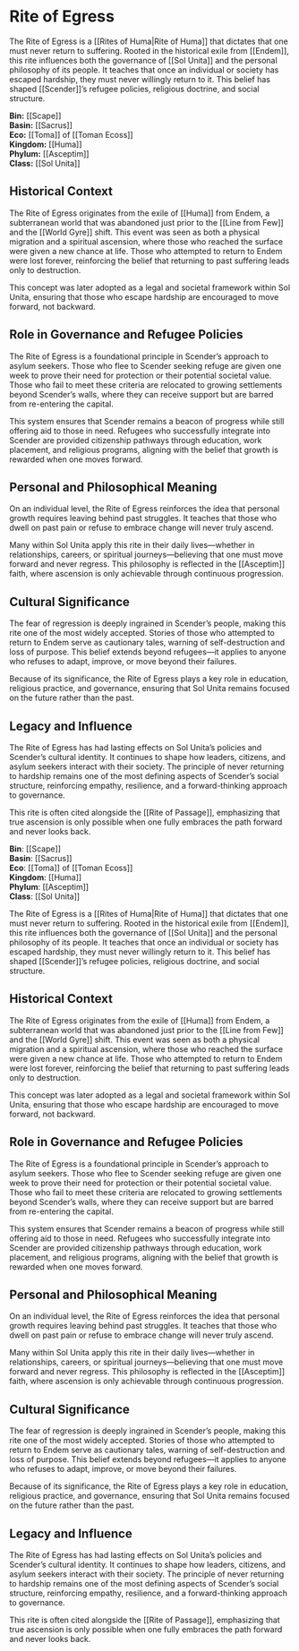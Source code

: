 <!-- wiki-header-section:start -->
# Rite of Egress

The Rite of Egress is a [[Rites of Huma|Rite of Huma]] that dictates that one must never return to suffering. Rooted in the historical exile from [[Endem]], this rite influences both the governance of [[Sol Unita]] and the personal philosophy of its people. It teaches that once an individual or society has escaped hardship, they must never willingly return to it. This belief has shaped [[Scender]]’s refugee policies, religious doctrine, and social structure.

<!-- wiki-header-section:end -->

**Bin:** [[Scape]]  
**Basin:** [[Sacrus]]  
**Eco:** [[Toma]] of [[Toman Ecoss]]  
**Kingdom:** [[Huma]]  
**Phylum:** [[Asceptim]]  
**Class:** [[Sol Unita]]

## Historical Context

The Rite of Egress originates from the exile of [[Huma]] from Endem, a subterranean world that was abandoned just prior to the [[Line from Few]] and the [[World Gyre]] shift. This event was seen as both a physical migration and a spiritual ascension, where those who reached the surface were given a new chance at life. Those who attempted to return to Endem were lost forever, reinforcing the belief that returning to past suffering leads only to destruction.

This concept was later adopted as a legal and societal framework within Sol Unita, ensuring that those who escape hardship are encouraged to move forward, not backward.

## Role in Governance and Refugee Policies

The Rite of Egress is a foundational principle in Scender’s approach to asylum seekers. Those who flee to Scender seeking refuge are given one week to prove their need for protection or their potential societal value. Those who fail to meet these criteria are relocated to growing settlements beyond Scender’s walls, where they can receive support but are barred from re-entering the capital.

This system ensures that Scender remains a beacon of progress while still offering aid to those in need. Refugees who successfully integrate into Scender are provided citizenship pathways through education, work placement, and religious programs, aligning with the belief that growth is rewarded when one moves forward.

## Personal and Philosophical Meaning

On an individual level, the Rite of Egress reinforces the idea that personal growth requires leaving behind past struggles. It teaches that those who dwell on past pain or refuse to embrace change will never truly ascend.

Many within Sol Unita apply this rite in their daily lives—whether in relationships, careers, or spiritual journeys—believing that one must move forward and never regress. This philosophy is reflected in the [[Asceptim]] faith, where ascension is only achievable through continuous progression.

## Cultural Significance

The fear of regression is deeply ingrained in Scender’s people, making this rite one of the most widely accepted. Stories of those who attempted to return to Endem serve as cautionary tales, warning of self-destruction and loss of purpose. This belief extends beyond refugees—it applies to anyone who refuses to adapt, improve, or move beyond their failures.

Because of its significance, the Rite of Egress plays a key role in education, religious practice, and governance, ensuring that Sol Unita remains focused on the future rather than the past.

## Legacy and Influence

The Rite of Egress has had lasting effects on Sol Unita’s policies and Scender’s cultural identity. It continues to shape how leaders, citizens, and asylum seekers interact with their society. The principle of never returning to hardship remains one of the most defining aspects of Scender’s social structure, reinforcing empathy, resilience, and a forward-thinking approach to governance.

This rite is often cited alongside the [[Rite of Passage]], emphasizing that true ascension is only possible when one fully embraces the path forward and never looks back.

<!-- not-for-live-publishing:start -->
<!-- obsidian-pull:start -->
**Bin**: [[Scape]]  
**Basin**: [[Sacrus]]  
**Eco**: [[Toma]] of [[Toman Ecoss]]  
**Kingdom**: [[Huma]]  
**Phylum**: [[Asceptim]]  
**Class**: [[Sol Unita]]

The Rite of Egress is a [[Rites of Huma|Rite of Huma]] that dictates that one must never return to suffering. Rooted in the historical exile from [[Endem]], this rite influences both the governance of [[Sol Unita]] and the personal philosophy of its people. It teaches that once an individual or society has escaped hardship, they must never willingly return to it. This belief has shaped [[Scender]]’s refugee policies, religious doctrine, and social structure.

## Historical Context

The Rite of Egress originates from the exile of [[Huma]] from Endem, a subterranean world that was abandoned just prior to the [[Line from Few]] and the [[World Gyre]] shift. This event was seen as both a physical migration and a spiritual ascension, where those who reached the surface were given a new chance at life. Those who attempted to return to Endem were lost forever, reinforcing the belief that returning to past suffering leads only to destruction.

This concept was later adopted as a legal and societal framework within Sol Unita, ensuring that those who escape hardship are encouraged to move forward, not backward.

## Role in Governance and Refugee Policies

The Rite of Egress is a foundational principle in Scender’s approach to asylum seekers. Those who flee to Scender seeking refuge are given one week to prove their need for protection or their potential societal value. Those who fail to meet these criteria are relocated to growing settlements beyond Scender’s walls, where they can receive support but are barred from re-entering the capital.

This system ensures that Scender remains a beacon of progress while still offering aid to those in need. Refugees who successfully integrate into Scender are provided citizenship pathways through education, work placement, and religious programs, aligning with the belief that growth is rewarded when one moves forward.

## Personal and Philosophical Meaning

On an individual level, the Rite of Egress reinforces the idea that personal growth requires leaving behind past struggles. It teaches that those who dwell on past pain or refuse to embrace change will never truly ascend.

Many within Sol Unita apply this rite in their daily lives—whether in relationships, careers, or spiritual journeys—believing that one must move forward and never regress. This philosophy is reflected in the [[Asceptim]] faith, where ascension is only achievable through continuous progression.

## Cultural Significance

The fear of regression is deeply ingrained in Scender’s people, making this rite one of the most widely accepted. Stories of those who attempted to return to Endem serve as cautionary tales, warning of self-destruction and loss of purpose. This belief extends beyond refugees—it applies to anyone who refuses to adapt, improve, or move beyond their failures.

Because of its significance, the Rite of Egress plays a key role in education, religious practice, and governance, ensuring that Sol Unita remains focused on the future rather than the past.

## Legacy and Influence

The Rite of Egress has had lasting effects on Sol Unita’s policies and Scender’s cultural identity. It continues to shape how leaders, citizens, and asylum seekers interact with their society. The principle of never returning to hardship remains one of the most defining aspects of Scender’s social structure, reinforcing empathy, resilience, and a forward-thinking approach to governance.

This rite is often cited alongside the [[Rite of Passage]], emphasizing that true ascension is only possible when one fully embraces the path forward and never looks back.
<!-- obsidian-pull:end -->
<!-- not-for-live-publishing:end -->